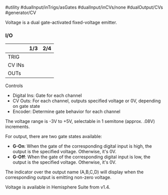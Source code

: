 #utility #dualInput/inTrigs/asGates #dualInput/inCVs/none #dualOutput/CVs #generator/CV 

Voltage is a dual gate-activated fixed-voltage emitter.

### I/O

|        | 1/3 | 2/4 |
| ------ | :-: | :-: |
| TRIG   |     |     |
| CV INs |     |     |
| OUTs   |     |     |


Controls
* Digital Ins: Gate for each channel
* CV Outs: For each channel, outputs specified voltage or 0V, depending on gate state
* Encoder: Determine gate behavior for each channel

The voltage range is -3V to +5V, selectable in 1 semitone (approx. .08V) increments.

For output, there are two gate states available:

* **G-On**: When the gate of the corresponding digital input is high, the output is the specified voltage. Otherwise, it's 0V.
* **G-Off**: When the gate of the corresponding digital input is low, the output is the specified voltage. Otherwise, it's 0V.

The indicator over the output name (A,B,C,D) will display when the corresponding output is emitting non-zero voltage.

Voltage is available in Hemisphere Suite from v1.4.